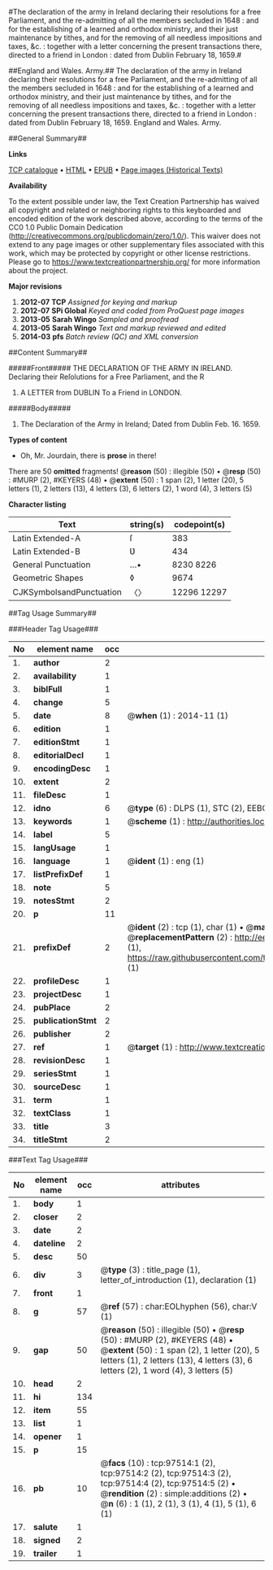 #The declaration of the army in Ireland declaring their resolutions for a free Parliament, and the re-admitting of all the members secluded in 1648 : and for the establishing of a learned and orthodox ministry, and their just maintenance by tithes, and for the removing of all needless impositions and taxes, &c. : together with a letter concerning the present transactions there, directed to a friend in London : dated from Dublin February 18, 1659.#

##England and Wales. Army.##
The declaration of the army in Ireland declaring their resolutions for a free Parliament, and the re-admitting of all the members secluded in 1648 : and for the establishing of a learned and orthodox ministry, and their just maintenance by tithes, and for the removing of all needless impositions and taxes, &c. : together with a letter concerning the present transactions there, directed to a friend in London : dated from Dublin February 18, 1659.
England and Wales. Army.

##General Summary##

**Links**

[TCP catalogue](http://www.ota.ox.ac.uk/tcp/)  • 
[HTML](http://tei.it.ox.ac.uk/tcp/Texts-HTML/free/A37/A37364.html)  • 
[EPUB](http://tei.it.ox.ac.uk/tcp/Texts-EPUB/free/A37/A37364.epub) • 
[Page images (Historical Texts)](https://historicaltexts.jisc.ac.uk/eebo-13106437e)

**Availability**

To the extent possible under law, the Text Creation Partnership has waived all copyright and related or neighboring rights to this keyboarded and encoded edition of the work described above, according to the terms of the CC0 1.0 Public Domain Dedication (http://creativecommons.org/publicdomain/zero/1.0/). This waiver does not extend to any page images or other supplementary files associated with this work, which may be protected by copyright or other license restrictions. Please go to https://www.textcreationpartnership.org/ for more information about the project.

**Major revisions**

1. __2012-07__ __TCP__ *Assigned for keying and markup*
1. __2012-07__ __SPi Global__ *Keyed and coded from ProQuest page images*
1. __2013-05__ __Sarah Wingo__ *Sampled and proofread*
1. __2013-05__ __Sarah Wingo__ *Text and markup reviewed and edited*
1. __2014-03__ __pfs__ *Batch review (QC) and XML conversion*

##Content Summary##

#####Front#####
THE DECLARATION OF THE ARMY IN IRELAND. Declaring their Reſolutions for a Free Parliament, and the R
1. A LETTER from DUBLIN To a Friend in LONDON.

#####Body#####

1. The Declaration of the Army in Ireland; Dated from Dublin Feb. 16. 1659.

**Types of content**

  * Oh, Mr. Jourdain, there is **prose** in there!

There are 50 **omitted** fragments! 
 @__reason__ (50) : illegible (50)  •  @__resp__ (50) : #MURP (2), #KEYERS (48)  •  @__extent__ (50) : 1 span (2), 1 letter (20), 5 letters (1), 2 letters (13), 4 letters (3), 6 letters (2), 1 word (4), 3 letters (5)

**Character listing**


|Text|string(s)|codepoint(s)|
|---|---|---|
|Latin Extended-A|ſ|383|
|Latin Extended-B|Ʋ|434|
|General Punctuation|…•|8230 8226|
|Geometric Shapes|◊|9674|
|CJKSymbolsandPunctuation|〈〉|12296 12297|

##Tag Usage Summary##

###Header Tag Usage###

|No|element name|occ|attributes|
|---|---|---|---|
|1.|__author__|2||
|2.|__availability__|1||
|3.|__biblFull__|1||
|4.|__change__|5||
|5.|__date__|8| @__when__ (1) : 2014-11 (1)|
|6.|__edition__|1||
|7.|__editionStmt__|1||
|8.|__editorialDecl__|1||
|9.|__encodingDesc__|1||
|10.|__extent__|2||
|11.|__fileDesc__|1||
|12.|__idno__|6| @__type__ (6) : DLPS (1), STC (2), EEBO-CITATION (1), OCLC (1), VID (1)|
|13.|__keywords__|1| @__scheme__ (1) : http://authorities.loc.gov/ (1)|
|14.|__label__|5||
|15.|__langUsage__|1||
|16.|__language__|1| @__ident__ (1) : eng (1)|
|17.|__listPrefixDef__|1||
|18.|__note__|5||
|19.|__notesStmt__|2||
|20.|__p__|11||
|21.|__prefixDef__|2| @__ident__ (2) : tcp (1), char (1)  •  @__matchPattern__ (2) : ([0-9\-]+):([0-9IVX]+) (1), (.+) (1)  •  @__replacementPattern__ (2) : http://eebo.chadwyck.com/downloadtiff?vid=$1&page=$2 (1), https://raw.githubusercontent.com/textcreationpartnership/Texts/master/tcpchars.xml#$1 (1)|
|22.|__profileDesc__|1||
|23.|__projectDesc__|1||
|24.|__pubPlace__|2||
|25.|__publicationStmt__|2||
|26.|__publisher__|2||
|27.|__ref__|1| @__target__ (1) : http://www.textcreationpartnership.org/docs/. (1)|
|28.|__revisionDesc__|1||
|29.|__seriesStmt__|1||
|30.|__sourceDesc__|1||
|31.|__term__|1||
|32.|__textClass__|1||
|33.|__title__|3||
|34.|__titleStmt__|2||


###Text Tag Usage###

|No|element name|occ|attributes|
|---|---|---|---|
|1.|__body__|1||
|2.|__closer__|2||
|3.|__date__|2||
|4.|__dateline__|2||
|5.|__desc__|50||
|6.|__div__|3| @__type__ (3) : title_page (1), letter_of_introduction (1), declaration (1)|
|7.|__front__|1||
|8.|__g__|57| @__ref__ (57) : char:EOLhyphen (56), char:V (1)|
|9.|__gap__|50| @__reason__ (50) : illegible (50)  •  @__resp__ (50) : #MURP (2), #KEYERS (48)  •  @__extent__ (50) : 1 span (2), 1 letter (20), 5 letters (1), 2 letters (13), 4 letters (3), 6 letters (2), 1 word (4), 3 letters (5)|
|10.|__head__|2||
|11.|__hi__|134||
|12.|__item__|55||
|13.|__list__|1||
|14.|__opener__|1||
|15.|__p__|15||
|16.|__pb__|10| @__facs__ (10) : tcp:97514:1 (2), tcp:97514:2 (2), tcp:97514:3 (2), tcp:97514:4 (2), tcp:97514:5 (2)  •  @__rendition__ (2) : simple:additions (2)  •  @__n__ (6) : 1 (1), 2 (1), 3 (1), 4 (1), 5 (1), 6 (1)|
|17.|__salute__|1||
|18.|__signed__|2||
|19.|__trailer__|1||
